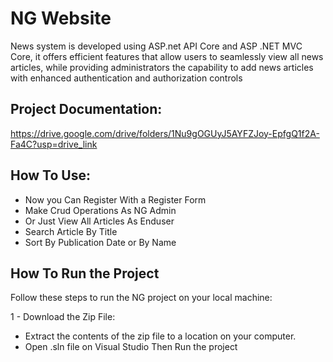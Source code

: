 # NG Website
News system is developed using ASP.net API Core and ASP .NET MVC Core, it offers efficient features that allow users to seamlessly view all news articles, while providing administrators the capability to add news articles with enhanced authentication and authorization controls

## Project Documentation:
  https://drive.google.com/drive/folders/1Nu9gOGUyJ5AYFZJoy-EpfgQ1f2A-Fa4C?usp=drive_link

## How To Use:
   - Now you Can Register With a Register Form
   - Make Crud Operations As NG Admin
   - Or Just View All Articles As Enduser
   - Search Article By Title
   - Sort By Publication Date or By Name

## How To Run the Project
Follow these steps to run the NG project on your local machine:

 1 - Download the Zip File:

   - Extract the contents of the zip file to a location on your computer.
   - Open .sln file on Visual Studio Then Run the project

